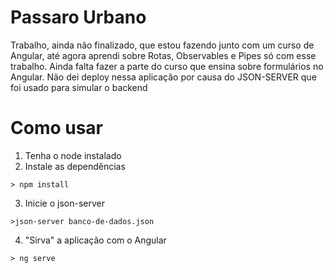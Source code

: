
# Passaro Urbano

Trabalho, ainda não finalizado, que estou fazendo junto com um curso de Angular, até agora aprendi sobre Rotas, Observables e Pipes só com esse trabalho. Ainda falta fazer a parte do curso que ensina sobre formulários no Angular. Não dei deploy nessa aplicação por causa do JSON-SERVER que foi usado para simular o backend

# Como usar

1. Tenha o node instalado
2. Instale as dependências 
```
> npm install
```
3. Inicie o json-server
```
>json-server banco-de-dados.json
```
4. "Sirva" a aplicação com o Angular
```
> ng serve
```
